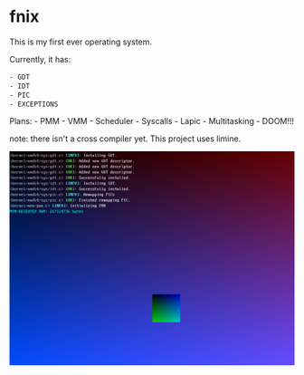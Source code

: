 
# fnix

This is my first ever operating system. 

Currently, it has:

	- GDT
	- IDT
	- PIC
	- EXCEPTIONS


Plans:
	- PMM
	- VMM
	- Scheduler
	- Syscalls
	- Lapic
	- Multitasking
	- DOOM!!!


note: there isn't a cross compiler yet. 
This project uses limine.
	
![ss](meta/ss.png)

